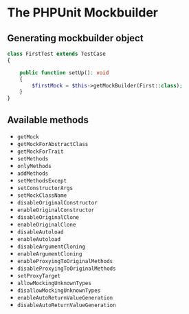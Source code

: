 # The PHPUnit Mockbuilder

## Generating mockbuilder object

```php
class FirstTest extends TestCase
{

    public function setUp(): void
    {
        $firstMock = $this->getMockBuilder(First::class);
    }
}
```

## Available methods

- `getMock`
- `getMockForAbstractClass`
- `getMockForTrait`
- `setMethods`
- `onlyMethods`
- `addMethods`
- `setMethodsExcept`
- `setConstructorArgs`
- `setMockClassName`
- `disableOriginalConstructor`
- `enableOriginalConstructor`
- `disableOriginalClone`
- `enableOriginalClone`
- `disableAutoload`
- `enableAutoload`
- `disableArgumentCloning`
- `enableArgumentCloning`
- `enableProxyingToOriginalMethods`
- `disableProxyingToOriginalMethods`
- `setProxyTarget`
- `allowMockingUnknownTypes`
- `disallowMockingUnknownTypes`
- `enableAutoReturnValueGeneration`
- `disableAutoReturnValueGeneration`